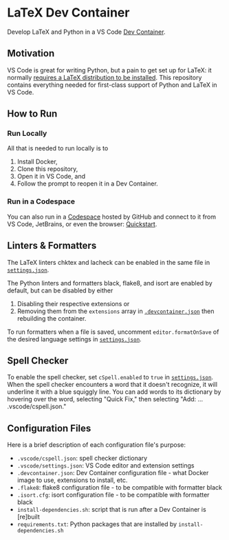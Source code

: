 # LaTeX Dev Container

Develop LaTeX and Python in a VS Code [Dev Container](https://code.visualstudio.com/docs/devcontainers/containers).

## Motivation

VS Code is great for writing Python, but a pain to get set up for LaTeX: it normally
[requires a LaTeX distribution to be installed](https://github.com/James-Yu/LaTeX-Workshop/wiki/Install#requirements).
This repository contains everything needed for first-class support of Python and LaTeX in VS Code.

## How to Run

### Run Locally

All that is needed to run locally is to

1. Install Docker,
2. Clone this repository,
3. Open it in VS Code, and
4. Follow the prompt to reopen it in a Dev Container.

### Run in a Codespace

You can also run in a [Codespace](https://docs.github.com/en/codespaces/overview) hosted by GitHub and connect to it from
VS Code, JetBrains, or even the browser: [Quickstart](https://docs.github.com/en/codespaces/getting-started/quickstart).

## Linters & Formatters

The LaTeX linters chktex and lacheck can be enabled in the same file in [`settings.json`](.vscode/settings.json).

The Python linters and formatters black, flake8, and isort are enabled by default, but can be disabled by either

1. Disabling their respective extensions or
2. Removing them from the `extensions` array in [`.devcontainer.json`](.devcontainer.json) then rebuilding the container.

To run formatters when a file is saved, uncomment `editor.formatOnSave` of the desired language settings in [`settings.json`](.vscode/settings.json).

## Spell Checker

To enable the spell checker, set `cSpell.enabled` to `true` in [`settings.json`](.vscode/settings.json).
When the spell checker encounters a word that it doesn't recognize, it will underline it with a blue squiggly line.
You can add words to its dictionary by hovering over the word, selecting "Quick Fix,"
then selecting "Add: ... .vscode/cspell.json."

## Configuration Files

Here is a brief description of each configuration file's purpose:

- `.vscode/cspell.json`: spell checker dictionary
- `.vscode/settings.json`: VS Code editor and extension settings
- `.devcontainer.json`: Dev Container configuration file - what Docker image to use, extensions to install, etc.
- `.flake8`: flake8 configuration file - to be compatible with formatter black
- `.isort.cfg`: isort configuration file - to be compatible with formatter black
- `install-dependencies.sh`: script that is run after a Dev Container is [re]built
- `requirements.txt`: Python packages that are installed by `install-dependencies.sh`
